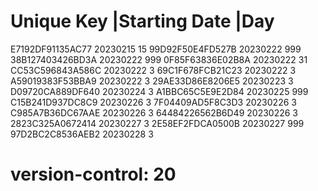 # Unique Key        |Starting Date |Day
  E7192DF91135AC77   20230215       15
  99D92F50E4FD527B   20230222       999
  38B127403426BD3A   20230222       999
  0F85F63836E02B8A   20230222       31
  CC53C596843A586C   20230222       3
  69C1F678FCB21C23   20230222       3
  A59019383F53BBA9   20230222       3
  29AE33D86E8206E5   20230223       3
  D09720CA889DF640   20230224       3
  A1BBC65C5E9E2D84   20230225       999
  C15B241D937DC8C9   20230226       3
  7F04409AD5F8C3D3   20230226       3
  C985A7B36DC67AAE   20230226       3
  64484226562B6D49   20230226       3
  2823C325A0672414   20230227       3
  2E58EF2FDCA0500B   20230227       999
  97D2BC2C8536AEB2   20230228       3
# version-control: 20
